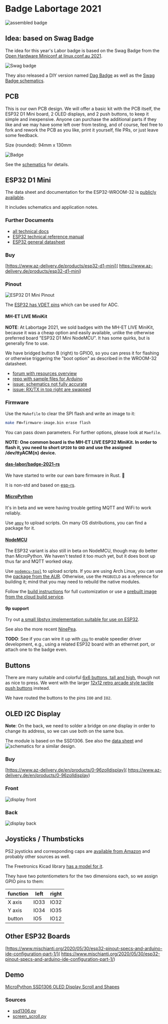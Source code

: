 # Badge Labortage 2021

![assembled badge](img/badge-lt21.jpg)

## Idea: based on Swag Badge

The idea for this year's Labor badge is based on the Swag Badge from the
[Open Hardware Miniconf at linux.conf.au 2021](
http://www.openhardwareconf.org/wiki/SwagBadge2021).

![Swag badge](
http://www.openhardwareconf.org/images/thumb/e/e7/Swag_badge_render_2020-09-30.jpg/360px-Swag_badge_render_2020-09-30.jpg)

They also released a DIY version named [Dag Badge](
http://www.openhardwareconf.org/wiki/Swagbadge2021_Dagbadge) as well as the
[Swag Badge schematics](https://github.com/CCHS-Melbourne/Swag-Badge).

## PCB

This is our own PCB design. We will offer a basic kit with the PCB itself, the
ESP32 D1 Mini board, 2 OLED displays, and 2 push buttons, to keep it simple and
inexpensive. Anyone can purchase the additional parts if they like and we may
have some left over from testing, and of course, feel free to fork and rework
the PCB as you like, print it yourself, file PRs, or just leave some feedback.

Size (rounded): 94mm x 130mm

![Badge](badge.png)

See the [schematics](hw/schematics.pdf) for details.

## ESP32 D1 Mini

The data sheet and documentation for the ESP32-WROOM-32 is [publicly available](
https://www.espressif.com/sites/default/files/documentation/esp32-wroom-32_datasheet_en.pdf).

It includes schematics and application notes.

### Further Documents

- [all technical docs](https://www.espressif.com/en/support/documents/technical-documents)
- [ESP32 technical reference manual](
  https://www.espressif.com/sites/default/files/documentation/esp32_technical_reference_manual_en.pdf)
- [ESP32 general datasheet](
  https://www.espressif.com/sites/default/files/documentation/esp32_datasheet_en.pdf)

### Buy

[https://www.az-delivery.de/products/esp32-d1-mini](
https://www.az-delivery.de/products/esp32-d1-mini)

### Pinout

![ESP32 D1 Mini Pinout](
https://www.bastelgarage.ch/image/catalog/Artikel/420571-420580/420571-Pinout.jpg)

The [ESP32 has VDET pins](https://www.esp32.com/viewtopic.php?t=187) which can
be used for ADC.

#### MH-ET LIVE MiniKit

**NOTE**: At Labortage 2021, we sold badges with the MH-ET LIVE MiniKit, because
it was a cheap option and easily available, unlike the otherwise preferred board
"ESP32 D1 Mini NodeMCU". It has some quirks, but is generally fine to use.

We have bridged button B (right) to GPIO0, so you can press it for flashing or
otherwise triggering the "boot option" as described in the WROOM-32 datasheet.

- [forum with resources overview](
https://forum.mhetlive.com/topic/8/mh-et-live-minikit-for-esp32)
- [repo with sample files for Arduino](
https://github.com/MHEtLive/ESP32-MINI-KIT)
- [issue: schematics not fully accurate](
https://github.com/MHEtLive/ESP32-MINI-KIT/issues/3)
- [issue: RX/TX in top right are swapped](
https://github.com/MHEtLive/ESP32-MINI-KIT/issues/7)

### Firmware

Use the `Makefile` to clear the SPI flash and write an image to it:

```sh
make FW=firmware-image.bin erase flash
```

You can pass down parameters. For further options, please look at `Maefile`.

**NOTE: One common board is the MH-ET LIVE ESP32 MiniKit. In order to flash it,
you need to short `GPIO0` to `GND` and use the assigned /dev/ttyACM{n} device.**

#### [das-labor/badge-2021-rs](https://github.com/das-labor/badge-2021-rs)

We have started to write our own bare firmware in Rust. :crab:

It is non-std and based on [esp-rs](https://esp-rs.github.io/book/).

#### [MicroPython](https://micropython.org/download/esp32/)

It's in beta and we were having trouble getting MQTT and WiFi to work reliably.

Use [`ampy`](https://github.com/scientifichackers/ampy) to upload scripts. On
many OS distributions, you can find a package for it.

#### [NodeMCU](https://nodemcu.readthedocs.io/en/dev-esp32/)

The ESP32 variant is also still in beta on NodeMCU, though may do better than MicroPython.
We haven't tested it too much yet, but it does boot up thus far and MQTT worked okay.

Use [`nodemcu-tool`](https://github.com/AndiDittrich/NodeMCU-Tool) to upload
scripts. If you are using Arch Linux, you can use the [package from the AUR](
https://aur.archlinux.org/cgit/aur.git/tree/PKGBUILD?h=nodemcu-tool). Otherwise,
use the `PKGBUILD` as a reference for building it; mind that you may need to
rebuild the native modules.

Follow the [build instructions](https://nodemcu.readthedocs.io/en/dev-esp32/build/)
for full customization or use a [prebuilt image from the cloud build service](
https://hostile.education/nodemcu-dev-esp32-13-modules-2021-10-17-00-22-29-float.bin).

#### 9p support

Try out [a small libstyx implementation suitable for use on ESP32](
https://github.com/bhgv/listyx2-9p-C-lib-and-plugins).

See also the more recent [NinePea](https://github.com/echoline/NinePea).

**TODO**: See if you can wire it up with [`cpu`](
https://github.com/u-root/cpu) to enable speedier driver development,
e.g., using a related ESP32 board with an ethernet port, or attach
one to the badge even.

## Buttons

There are many suitable and colorful [6x6 buttons, tall and high](
https://www.amazon.de/-/en/dp/B087R5XYJW/), though not as nice to
press. We went with the larger [12x12 retro arcade style tactile
push buttons](https://www.amazon.de/-/en/dp/B07WPBQXJ9) instead.

We have routed the buttons to the pins `IO0` and `IO2`.

## OLED I2C Display

**Note**: On the back, we need to solder a bridge on *one* display
in order to change its address, so we can use both on the same bus.

The module is based on the SSD1306. See also the [data sheet](
https://cdn-shop.adafruit.com/datasheets/SSD1306.pdf) and
![schematics for a similar design](
https://cdn-learn.adafruit.com/assets/assets/000/093/884/original/adafruit_products_0-96in_OLED_sch.png).

### Buy

[https://www.az-delivery.de/en/products/0-96zolldisplay](
https://www.az-delivery.de/en/products/0-96zolldisplay)

### Front

![display front](
https://user-images.githubusercontent.com/33422878/37134592-383bf65a-22d4-11e8-8d32-1a8aad043f5f.png)

### Back

![display back](
https://user-images.githubusercontent.com/33422878/37134695-a056b0cc-22d4-11e8-8a5f-b13621fd9ad1.png)

## Joysticks / Thumbsticks

PS2 joysticks and corresponding caps are [available from Amazon](
https://www.amazon.de/-/en/Replacement-DualShock-Controller-Playstation-Screwdriver/dp/B07R7TM177/)
and probably other sources as well.

The Freetronics Kicad library [has a model for it](
https://github.com/freetronics/freetronics_kicad_library/blob/master/freetronics_footprints.pretty/JOYSTICK_W_BUTTON.kicad_mod).

They have two potentiometers for the two dimensions each, so we assign GPIO pins
to them:

|  function  | left | right |
| ---------- | ---- | ----- |
|   X axis   | IO33 |  IO32 |
|   Y axis   | IO34 |  IO35 |
|   button   | IO5  |  IO12 |

## Other ESP32 Boards

[https://www.mischianti.org/2020/05/30/esp32-pinout-specs-and-arduino-ide-configuration-part-1/](
https://www.mischianti.org/2020/05/30/esp32-pinout-specs-and-arduino-ide-configuration-part-1/)

## Demo

[MicroPython SSD1306 OLED Display Scroll and Shapes](
https://randomnerdtutorials.com/micropython-ssd1306-oled-scroll-shapes-esp32-esp8266/)

### Sources

- [ssd1306.py](
  https://github.com/RuiSantosdotme/ESP-MicroPython/raw/master/code/Others/OLED/ssd1306.py)
- [screen_scroll.py](
https://github.com/RuiSantosdotme/Random-Nerd-Tutorials/raw/master/Projects/ESP-MicroPython/oled/screen_scroll.py)
